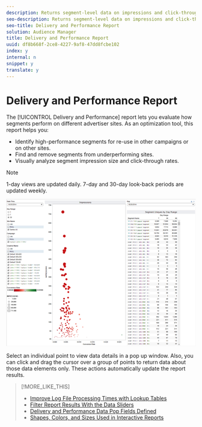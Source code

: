 ```yaml
---
description: Returns segment-level data on impressions and click-through rates.
seo-description: Returns segment-level data on impressions and click-through rates.
seo-title: Delivery and Performance Report
solution: Audience Manager
title: Delivery and Performance Report
uuid: df8b668f-2ce8-4227-9af8-47dd8fcbe102
index: y
internal: n
snippet: y
translate: y
---
```


# Delivery and Performance Report

The [!UICONTROL  Delivery and Performance] report lets you evaluate how segments perform on different advertiser sites. As an optimization tool, this report helps you: 
* Identify high-performance segments for re-use in other campaigns or on other sites.
* Find and remove segments from underperforming sites.
* Visually analyze segment impression size and click-through rates.



>[!NOTE]
>
>1-day views are updated daily. 7-day and 30-day look-back periods are updated weekly.



![](assets/deliveryAndPerformanceReportCapture.PNG) 

Select an individual point to view data details in a pop up window. Also, you can click and drag the cursor over a group of points to return data about those data elements only. These actions automatically update the report results. 
>[!MORE_LIKE_THIS]
>
>* [ Improve Log File Processing Times with Lookup Tables ](c_lookup_tables.md#concept_53C119A83E6F49D28451828C54CF4FC1)
>* [ Filter Report Results With the Data Sliders ](c_reach_slider.md#concept_00E60A0BDB274B07A1DD342EE5554C37)
>* [ Delivery and Performance Data Pop Fields Defined ](r_delivery_data_pop.md#reference_41E101D7320C465CBE04681C8FB28E0C)
>* [ Shapes, Colors, and Sizes Used in Interactive Reports ](r_legend.md#reference_25F1411379B34946B5AB8156A0F87626)
